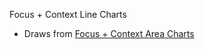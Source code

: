 Focus + Context Line Charts

 * Draws from [Focus + Context Area Charts](http://bl.ocks.org/curran/d5252d37917ab6eab032)

